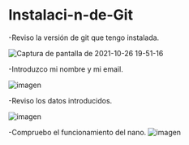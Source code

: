 # Instalaci-n-de-Git


-Reviso la versión de git que tengo instalada.

![Captura de pantalla de 2021-10-26 19-51-16](https://user-images.githubusercontent.com/91209043/138944918-13dba1a9-5ae3-453d-bc68-679d065d149d.png)


-Introduzco mi nombre y mi email.

![imagen](https://user-images.githubusercontent.com/91209043/138945017-21f7130c-6f89-41b1-a169-e791a3384aac.png)

-Reviso los datos introducidos.

![imagen](https://user-images.githubusercontent.com/91209043/138945093-797849c9-5c4e-41ec-9ce2-e5919af933e5.png)

-Compruebo el funcionamiento del nano.
![imagen](https://user-images.githubusercontent.com/91209043/138945143-44f030f9-077c-452c-9cae-f3678aff65e1.png)
